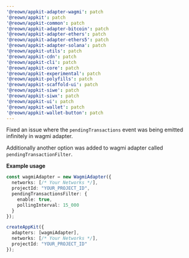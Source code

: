 ```yaml
---
'@reown/appkit-adapter-wagmi': patch
'@reown/appkit': patch
'@reown/appkit-common': patch
'@reown/appkit-adapter-bitcoin': patch
'@reown/appkit-adapter-ethers': patch
'@reown/appkit-adapter-ethers5': patch
'@reown/appkit-adapter-solana': patch
'@reown/appkit-utils': patch
'@reown/appkit-cdn': patch
'@reown/appkit-cli': patch
'@reown/appkit-core': patch
'@reown/appkit-experimental': patch
'@reown/appkit-polyfills': patch
'@reown/appkit-scaffold-ui': patch
'@reown/appkit-siwe': patch
'@reown/appkit-siwx': patch
'@reown/appkit-ui': patch
'@reown/appkit-wallet': patch
'@reown/appkit-wallet-button': patch
---
```


Fixed an issue where the `pendingTransactions` event was being emitted infinitely in wagmi adapter.

Additionally another option was added to wagmi adapter called `pendingTransactionFilter`.

**Example usage**

```ts
const wagmiAdapter = new WagmiAdapter({
  networks: [/* Your Networks */],
  projectId: "YOUR_PROJECT_ID",
  pendingTransactionsFilter: {
    enable: true,
    pollingInterval: 15_000
  }
});

createAppKit({
  adapters: [wagmiAdapter],
  networks: [/* Your Networks */],
  projectId: "YOUR_PROJECT_ID"
});
```

